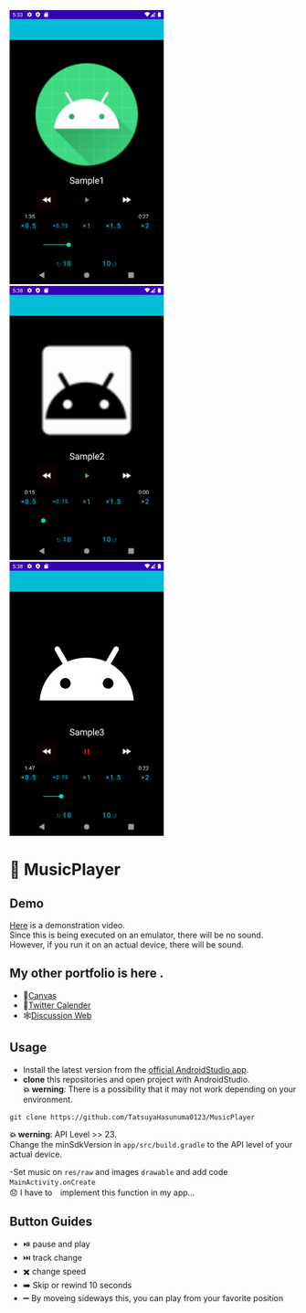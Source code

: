 ![imga screenshot](./images/img1.png) ![imgb screenshot](./images/img2.png) ![imgc screenshot](./images/img3.png)

# 🎵 MusicPlayer  

## Demo
[Here](https://drive.google.com/file/d/1kA0BCeKgMvYR4jIPhoMPGwYIFZ7SE8dj/view?usp=sharing) is a demonstration video.  
Since this is being executed on an emulator, there will be no sound. However, if you run it on an actual device, there will be sound.

## My other portfolio is here .
- 📝[Canvas](https://github.com/TatsuyaHasunuma0123/Canvas)
- 📆[Twitter Calender](https://github.com/TatsuyaHasunuma0123/Calendar)
- 🕸️[Discussion Web](https://github.com/TatsuyaHasunuma0123/Discuss)
  
## Usage
- Install the latest version from the [official AndroidStudio app](https://developer.android.com/studio). 
- **clone** this repositories and open project with AndroidStudio.  
**:collision: werning**: There is a possibility that it may not work depending on your environment.

```
git clone https://github.com/TatsuyaHasunuma0123/MusicPlayer
```
**:collision: werning**: API Level >> 23.  
Change the minSdkVersion in `app/src/build.gradle` to the API level of your actual device.

-Set music on `res/raw` and images `drawable` and add code `MainActivity.onCreate`  
😞 I have to　implement this function in my app...
 
## Button Guides
- ⏯️ pause and play
- ⏭️ track change
- ✖️ change speed
- ➡️ Skip or rewind 10 seconds
- ➖ By moveing sideways this, you can play from your favorite position

